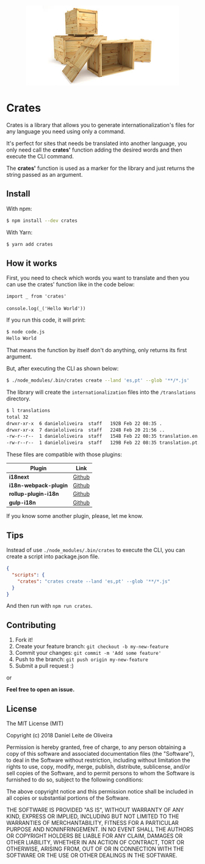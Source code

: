 <p align="center">
<img src="./crates.jpg">
</p>

# Crates

Crates is a library that allows you to generate internationalization's files for any language you need using only a command.

It's perfect for sites that needs be translated into another language, you only need call the **crates'** function adding the desired words and then execute the CLI command.

The **crates'** function is used as a marker for the library and just returns the string passed as an argument.

## Install

With npm:

```bash
$ npm install --dev crates
```

With Yarn:

```bash
$ yarn add crates
```

## How it works

First, you need to check which words you want to translate and then you can use the crates' function like in the code below:

```es6
import _ from 'crates'

console.log(_('Hello World'))
```

If you run this code, it will print:

```bash
$ node code.js
Hello World
```

That means the function by itself don't do anything, only returns its first argument.

But, after executing the CLI as shown below:

```bash
$ ./node_modules/.bin/crates create --land 'es,pt' --glob '**/*.js'
```

The library will create the `internationalization` files into the `/translations` directory.

```bash
$ l translations
total 32
drwxr-xr-x  6 danieloliveira  staff   192B Feb 22 08:35 .
drwxr-xr-x  7 danieloliveira  staff   224B Feb 20 21:56 ..
-rw-r--r--  1 danieloliveira  staff   154B Feb 22 08:35 translation.en.json
-rw-r--r--  1 danieloliveira  staff   129B Feb 22 08:35 translation.pt.json
```

These files are compatible with those plugins:

Plugin | Link
-- | --
**i18next** | [Github](https://github.com/i18next/i18next)
**i18n-webpack-plugin** | [Github](https://github.com/webpack-contrib/i18n-webpack-plugin)
**rollup-plugin-i18n** | [Github](https://github.com/phamtm/rollup-plugin-i18n)
**gulp-i18n** | [Github](https://github.com/ciclo-pe/gulp-i18n)

If you know some another plugin, please, let me know.

## Tips

Instead of use `./node_modules/.bin/crates` to execute the CLI, you can create a script into package.json file.

```json
{
  "scripts": {
    "crates": "crates create --land 'es,pt' --glob '**/*.js"
  }
}
```

And then run with `npm run crates`.

## Contributing

1. Fork it!
1. Create your feature branch: `git checkout -b my-new-feature`
1. Commit your changes: `git commit -m 'Add some feature'`
1. Push to the branch: `git push origin my-new-feature`
1. Submit a pull request :)

or

**Feel free to open an issue.**

## License

The MIT License (MIT)

Copyright (c) 2018 Daniel Leite de Oliveira

Permission is hereby granted, free of charge, to any person obtaining a copy of this software and associated documentation files (the "Software"), to deal in the Software without restriction, including without limitation the rights to use, copy, modify, merge, publish, distribute, sublicense, and/or sell copies of the Software, and to permit persons to whom the Software is furnished to do so, subject to the following conditions:

The above copyright notice and this permission notice shall be included in all copies or substantial portions of the Software.

THE SOFTWARE IS PROVIDED "AS IS", WITHOUT WARRANTY OF ANY KIND, EXPRESS OR IMPLIED, INCLUDING BUT NOT LIMITED TO THE WARRANTIES OF MERCHANTABILITY, FITNESS FOR A PARTICULAR PURPOSE AND NONINFRINGEMENT. IN NO EVENT SHALL THE AUTHORS OR COPYRIGHT HOLDERS BE LIABLE FOR ANY CLAIM, DAMAGES OR OTHER LIABILITY, WHETHER IN AN ACTION OF CONTRACT, TORT OR OTHERWISE, ARISING FROM, OUT OF OR IN CONNECTION WITH THE SOFTWARE OR THE USE OR OTHER DEALINGS IN THE SOFTWARE.
